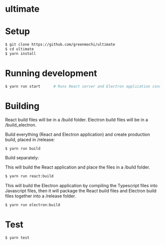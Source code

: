 # ultimate

# Setup
```bash
$ git clone https://github.com/greenmochi/ultimate
$ cd ultimate
$ yarn install
```

# Running development
```bash
$ yarn run start      # Runs React server and Electron application concurrently
```

# Building
React build files will be in a /build folder. Electron build files will be in a /build_electron.

Build everything (React and Electron application) and create production build, placed in /release:
```bash
$ yarn run build
```

Build separately:

This will build the React application and place the files in a /build folder.
```bash
$ yarn run react:build
```

This will build the Electron application by compiling the Typescript files into Javascript files, then
it will package the React build files and Electron build files together into a /release folder. 
```bash
$ yarn run electron:build
```

# Test
```bash
$ yarn test
```